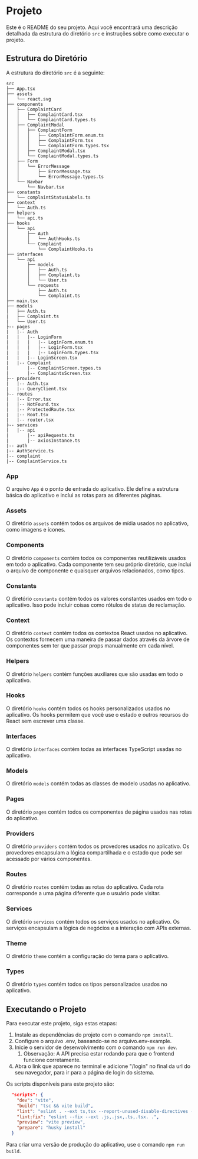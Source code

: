 # Projeto

Este é o README do seu projeto. Aqui você encontrará uma descrição detalhada da estrutura do diretório `src` e instruções sobre como executar o projeto.

## Estrutura do Diretório

A estrutura do diretório `src` é a seguinte:

```
src
├── App.tsx
├── assets
│   └── react.svg
├── components
│   ├── ComplaintCard
│   │   ├── ComplaintCard.tsx
│   │   └── ComplaintCard.types.ts
│   ├── ComplaintModal
│   │   ├── ComplaintForm
│   │   │   ├── ComplaintForm.enum.ts
│   │   │   ├── ComplaintForm.tsx
│   │   │   └── ComplaintForm.types.tsx
│   │   ├── ComplaintModal.tsx
│   │   └── ComplaintModal.types.ts
│   ├── Form
│   │   └── ErrorMessage
│   │       ├── ErrorMessage.tsx
│   │       └── ErrorMessage.types.ts
│   └── Navbar
│       └── Navbar.tsx
├── constants
│   └── complaintStatusLabels.ts
├── context
│   └── Auth.ts
├── helpers
│   └── api.ts
├── hooks
│   └── api
│       ├── Auth
│       │   └── AuthHooks.ts
│       └── Complaint
│           └── ComplaintHooks.ts
├── interfaces
│   └── api
│       ├── models
│       │   ├── Auth.ts
│       │   ├── Complaint.ts
│       │   └── User.ts
│       └── requests
│           ├── Auth.ts
│           └── Complaint.ts
├── main.tsx
├── models
│   ├── Auth.ts 
|   ├── Complaint.ts 
|   └── User.ts 
├-- pages 
|   |-- Auth 
|   |   |-- LoginForm 
|   |   |   |-- LoginForm.enum.ts 
|   |   |   |-- LoginForm.tsx 
|   |   |   |-- LoginForm.types.tsx 
|   |   |-- LoginScreen.tsx 
|   |-- Complaint 
|       |-- ComplaintScreen.types.ts 
|       |-- ComplaintsScreen.tsx 
├-- providers 
|   |-- Auth.tsx 
|   |-- QueryClient.tsx 
├-- routes 
|   |-- Error.tsx 
|   |-- NotFound.tsx 
|   |-- ProtectedRoute.tsx 
|   |-- Root.tsx 
|   |-- router.tsx 
├-- services 
|   |-- api 
|       |-- apiRequests.ts 
|       |-- axiosInstance.ts 
|-- auth 
|-- AuthService.ts 
|-- complaint 
|-- ComplaintService.ts 

```

### App

O arquivo `App` é o ponto de entrada do aplicativo. Ele define a estrutura básica do aplicativo e inclui as rotas para as diferentes páginas.

### Assets

O diretório `assets` contém todos os arquivos de mídia usados no aplicativo, como imagens e ícones.

### Components

O diretório `components` contém todos os componentes reutilizáveis usados em todo o aplicativo. Cada componente tem seu próprio diretório, que inclui o arquivo de componente e quaisquer arquivos relacionados, como tipos.

### Constants

O diretório `constants` contém todos os valores constantes usados em todo o aplicativo. Isso pode incluir coisas como rótulos de status de reclamação.

### Context

O diretório `context` contém todos os contextos React usados no aplicativo. Os contextos fornecem uma maneira de passar dados através da árvore de componentes sem ter que passar props manualmente em cada nível.

### Helpers

O diretório `helpers` contém funções auxiliares que são usadas em todo o aplicativo.

### Hooks

O diretório `hooks` contém todos os hooks personalizados usados no aplicativo. Os hooks permitem que você use o estado e outros recursos do React sem escrever uma classe.

### Interfaces

O diretório `interfaces` contém todas as interfaces TypeScript usadas no aplicativo.

### Models

O diretório `models` contém todas as classes de modelo usadas no aplicativo.

### Pages

O diretório `pages` contém todos os componentes de página usados nas rotas do aplicativo.

### Providers

O diretório `providers` contém todos os provedores usados no aplicativo. Os provedores encapsulam a lógica compartilhada e o estado que pode ser acessado por vários componentes.

### Routes

O diretório `routes` contém todas as rotas do aplicativo. Cada rota corresponde a uma página diferente que o usuário pode visitar.

### Services

O diretório `services` contém todos os serviços usados no aplicativo. Os serviços encapsulam a lógica de negócios e a interação com APIs externas.

### Theme

O diretório `theme` contém a configuração do tema para o aplicativo.

### Types

O diretório `types` contém todos os tipos personalizados usados no aplicativo.

## Executando o Projeto

Para executar este projeto, siga estas etapas:

1. Instale as dependências do projeto com o comando `npm install`.
2. Configure o arquivo .env, baseando-se no arquivo.env-example.
3. Inicie o servidor de desenvolvimento com o comando `npm run dev`.
   1. Observação: A API precisa estar rodando para que o frontend funcione corretamente.
4. Abra o link que aparece no terminal e adicione "/login" no final da url do seu navegador, para ir para a página de login do sistema.

Os scripts disponíveis para este projeto são:

```json
  "scripts": {
    "dev": "vite",
    "build": "tsc && vite build",
    "lint": "eslint . --ext ts,tsx --report-unused-disable-directives --max-warnings 0",
    "lint:fix": "eslint --fix --ext .js,.jsx,.ts,.tsx. .",
    "preview": "vite preview",
    "prepare": "husky install"
  }
```

Para criar uma versão de produção do aplicativo, use o comando `npm run build`.
